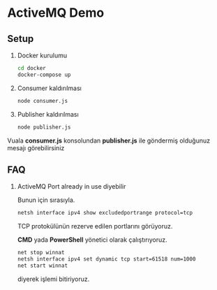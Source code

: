 # ActiveMQ Demo

## Setup

1. Docker kurulumu

    ```bash
    cd docker
    docker-compose up
    ```

2. Consumer kaldırılması

    ```bash
    node consumer.js
    ```

3. Publisher kaldırılması

    ```bash
    node publisher.js
    ```

Vuala **consumer.js** konsolundan **publisher.js** ile göndermiş olduğunuz mesajı görebilirsiniz

## FAQ

1. ActiveMQ Port already in use diyebilir

    Bunun için sırasıyla.

    ```bash
    netsh interface ipv4 show excludedportrange protocol=tcp
    ```

    TCP protokülünün rezerve edilen portlarını görüyoruz.

    **CMD** yada **PowerShell** yönetici olarak çalıştırıyoruz.

    ```bash
    net stop winnat
    netsh interface ipv4 set dynamic tcp start=61518 num=1000
    net start winnat
    ```

    diyerek işlemi bitiriyoruz.
